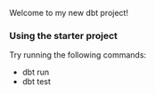 Welcome to my new dbt project!

### Using the starter project

Try running the following commands:
- dbt run
- dbt test